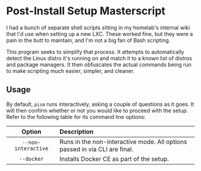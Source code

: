 # Post-Install Setup Masterscript

I had a bunch of separate shell scripts sitting in my homelab's internal wiki that I'd use when setting up a new LXC. These worked fine, but they were a pain in the butt to maintain, and I'm not a big fan of Bash scripting. 

This program seeks to simplify that process. It attempts to automatically detect the Linux distro it's running on and match it to a known list of distros and package managers. It then obfuscates the actual commands being run to make scripting much easier, simpler, and cleaner. 

## Usage

By default, `pism` runs interactively, asking a couple of questions as it goes. It will then confirm whether or not you would like to proceed with the setup. Refer to the following table for its command line options:

| Option | Description |
| :---: | :---- |
| `--non-interactive` | Runs in the non-interactive mode. All options passed in via CLI are final. |
| `--docker` | Installs Docker CE as part of the setup. |